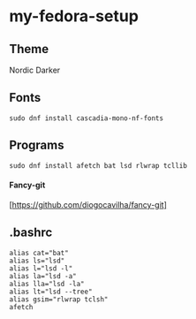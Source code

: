 # my-fedora-setup

## Theme
Nordic Darker

## Fonts
```
sudo dnf install cascadia-mono-nf-fonts
```

## Programs
```
sudo dnf install afetch bat lsd rlwrap tcllib
```
#### Fancy-git
[https://github.com/diogocavilha/fancy-git]

## .bashrc
```
alias cat="bat"
alias ls="lsd"
alias l="lsd -l"
alias la="lsd -a"
alias lla="lsd -la"
alias lt="lsd --tree"
alias gsim="rlwrap tclsh"
afetch
```
